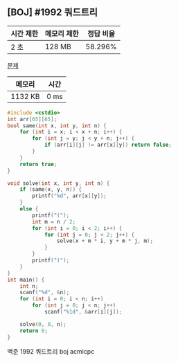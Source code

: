 ## [BOJ] #1992 쿼드트리

| 시간 제한 | 메모리 제한 | 정답 비율 |
| --------- | ----------- | --------- |
| 2 초      | 128 MB      | 58.296%   |

[문제](https://www.acmicpc.net/problem/1992)



| 메모리  | 시간 |
| ------- | ---- |
| 1132 KB | 0 ms |

```c++
#include <cstdio>
int arr[65][65];
bool same(int x, int y, int n) {
	for (int i = x; i < x + n; i++) {
		for (int j = y; j < y + n; j++) {
			if (arr[i][j] != arr[x][y]) return false;
		}
	}
	return true;
}

void solve(int x, int y, int n) {
	if (same(x, y, n)) {
		printf("%d", arr[x][y]);
	}
	else {
		printf("(");
		int m = n / 2;
		for (int i = 0; i < 2; i++) {
			for (int j = 0; j < 2; j++) {
				solve(x + m * i, y + m * j, m);
			}
		}
		printf(")");
	}
}
int main() {
	int n;
	scanf("%d", &n);
	for (int i = 0; i < n; i++)
		for (int j = 0; j < n; j++) 
			scanf("%1d", &arr[i][j]);

	solve(0, 0, n);
	return 0;
}
```





백준 1992 쿼드트리 boj acmicpc

